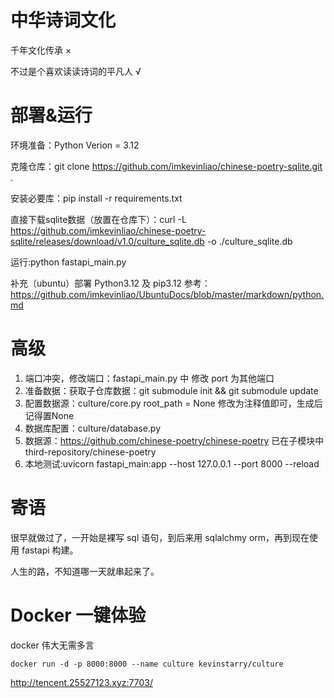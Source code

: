 # 中华诗词文化
千年文化传承 ×

不过是个喜欢读读诗词的平凡人 √
# 部署&运行
环境准备：Python Verion = 3.12

克隆仓库：git clone https://github.com/imkevinliao/chinese-poetry-sqlite.git .

安装必要库：pip install -r requirements.txt

直接下载sqlite数据（放置在仓库下）：curl -L https://github.com/imkevinliao/chinese-poetry-sqlite/releases/download/v1.0/culture_sqlite.db -o ./culture_sqlite.db

运行:python fastapi_main.py

补充（ubuntu）部署 Python3.12 及 pip3.12 参考：https://github.com/imkevinliao/UbuntuDocs/blob/master/markdown/python.md
# 高级
1. 端口冲突，修改端口：fastapi_main.py 中 修改 port 为其他端口
2. 准备数据：获取子仓库数据：git submodule init && git submodule update
3. 配置数据源：culture/core.py  root_path = None 修改为注释值即可，生成后记得置None
4. 数据库配置：culture/database.py
5. 数据源：https://github.com/chinese-poetry/chinese-poetry  已在子模块中 third-repository/chinese-poetry
6. 本地测试:uvicorn fastapi_main:app --host 127.0.0.1 --port 8000 --reload



# 寄语
很早就做过了，一开始是裸写 sql 语句，到后来用 sqlalchmy orm，再到现在使用 fastapi 构建。

人生的路，不知道哪一天就串起来了。

# Docker 一键体验
docker 伟大无需多言

```
docker run -d -p 8000:8000 --name culture kevinstarry/culture
```

http://tencent.25527123.xyz:7703/
